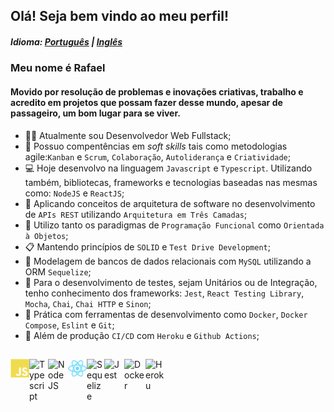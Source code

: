 ## Olá! Seja bem vindo ao meu perfil!
##### Idioma: [Português](https://github.com/rafaelimaf/rafaelimaf/blob/main/README.md) | [Inglês](https://github.com/rafaelimaf/rafaelimaf/blob/main/README-en.md)

### Meu nome é Rafael

#### Movido por resolução de problemas e inovações criativas, trabalho e acredito em projetos que possam fazer desse mundo, apesar de passageiro, um bom lugar para se viver.

- 👨‍💻 Atualmente sou Desenvolvedor Web Fullstack;
- 🧠 Possuo compentências em _soft skills_ tais como metodologias agile:`Kanban` e `Scrum`, `Colaboração`, `Autoliderança` e `Criatividade`;
- 💻 Hoje desenvolvo na linguagem `Javascript` e `Typescript`. Utilizando também, bibliotecas, frameworks e tecnologias baseadas nas mesmas como: `NodeJS` e `ReactJS`;
- 📐 Aplicando conceitos de arquitetura de software no desenvolvimento de `APIs REST` utilizando `Arquitetura em Três Camadas`;
- 📝 Utilizo tanto os paradigmas de `Programação Funcional` como `Orientada à Objetos`;
- 📋 Mantendo princípios de `SOLID` e `Test Drive Development`;
- 🎲 Modelagem de bancos de dados relacionais com `MySQL` utilizando a ORM `Sequelize`;
- 🧪 Para o desenvolvimento de testes, sejam Unitários ou de Integração, tenho conhecimento dos frameworks: `Jest`, `React Testing Library`, `Mocha`, `Chai`, `Chai HTTP` e `Sinon`;
- 🐋 Prática com ferramentas de desenvolvimento como `Docker`, `Docker Compose`, `Eslint` e `Git`;
- 🔧 Além de produção `CI/CD` com `Heroku` e `Github Actions`;

##
<div style="display: inline_block">
  <img align="left" height="30" width="30" src="https://raw.githubusercontent.com/devicons/devicon/master/icons/javascript/javascript-plain.svg" alt="Javascript">
  <img align="left" width="30" src="https://iconape.com/wp-content/png_logo_vector/typescript.png" alt="Typescript">
  <img align="left" width="32" src="https://cdn.iconscout.com/icon/free/png-256/node-js-1174925.png" alt="NodeJS">
  <img align="left" width="30" src="https://raw.githubusercontent.com/devicons/devicon/master/icons/react/react-original.svg" alt="ReactJS">
  <img align="left" width="28" src="https://iconape.com/wp-content/files/gq/99606/svg/sequelize.svg" alt="Sequelize">
  <img align="left" width="32" src="https://icons-for-free.com/iconfiles/png/512/vscode+icons+type+jest-1324451331240398710.png" alt="Jest">
  <img align="left" width="34" src="https://cdn-icons-png.flaticon.com/512/5969/5969059.png" alt="Docker">
  <img align="left" width="30" src="https://www.pngrepo.com/png/353869/512/heroku-icon.png" alt="Heroku">
</div>
